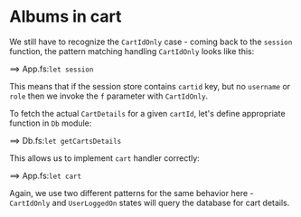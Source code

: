 # Albums in cart

We still have to recognize the `CartIdOnly` case - coming back to the `session` function, the pattern matching handling `CartIdOnly` looks like this:

==> App.fs:`let session`

This means that if the session store contains `cartid` key, but no `username` or `role` then we invoke the `f` parameter with `CartIdOnly`.

To fetch the actual `CartDetails` for a given `cartId`, let's define appropriate function in `Db` module:

==> Db.fs:`let getCartsDetails`

This allows us to implement `cart` handler correctly:

==> App.fs:`let cart`

Again, we use two different patterns for the same behavior here - `CartIdOnly` and `UserLoggedOn` states will query the database for cart details.